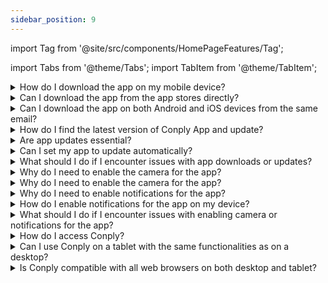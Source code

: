 ```yaml
---
sidebar_position: 9
---
```


import Tag from '@site/src/components/HomePageFeatures/Tag';


import Tabs from '@theme/Tabs';
import TabItem from '@theme/TabItem';

<Tabs>
    <TabItem value="android" label="iOS/Android" default>
    <details>
  <summary>How do I download the app on my mobile device?</summary>
  <div>
    <div>You can download the app by accessing the email you've received, which contains links for both the Android and iOS app stores. Simply click on the respective link to initiate the download.</div>
  </div>
</details>
    <details>
  <summary>Can I download the app from the app stores directly?</summary>
  <div>
    <div>Yes, you can also download the app directly from the Google Play Store (Android) and the App Store (iOS) by searching for the app and clicking "Install" or "Get."</div>
  </div>
</details>
<details>
  <summary>Can I download the app on both Android and iOS devices from the same email?</summary>
  <div>
    <div>Yes, you can use the email links to download and install the app on both Android and iOS devices, ensuring accessibility across multiple platforms.</div>
  </div>
</details>
    <details>
  <summary>How do I find the latest version of Conply App and update?</summary>
  <div>
    <div>You can find the latest versions of the Conply App by visiting Google Play. From here, you can see what's new with the app and install the latest version.</div>
  </div>
</details>
<details>
  <summary>Are app updates essential?</summary>
  <div>
    <div>App updates often include bug fixes, security enhancements, and new features, making it a good practice to keep your app up to date.</div>
  </div>
</details>
<details>
  <summary>Can I set my app to update automatically?</summary>
  <div>
    <div>Yes, you can enable automatic updates in your device's settings to ensure your apps are updated without manual intervention.</div>
  </div>
</details>
<details>
  <summary>What should I do if I encounter issues with app downloads or updates?</summary>
  <div>
    <div>If you face difficulties with downloads or updates, check your internet connection, clear cache and data, restart your device, or contact our support team for assistance.</div>
  </div>
</details>
<details>
  <summary>Why do I need to enable the camera for the app?</summary>
  <div>
    <div>Enabling the camera is essential for completing your registration process. It allows you to capture and upload documents or images required for verification.</div>
  </div>
</details>
<details>
  <summary>Why do I need to enable the camera for the app?</summary>
  <div>
    <div>To enable the camera, go to your device's settings, find the app in the permissions or settings section, and grant it access to your device's camera.</div>
  </div>
</details>
<details>
  <summary>Why do I need to enable notifications for the app?</summary>
  <div>
    <div>Enabling notifications is crucial to receive important updates, such as the latest toolbox talks, trainings, and other essential information in real-time.</div>
  </div>
</details>
<details>
  <summary>How do I enable notifications for the app on my device?</summary>
  <div>
    <div>To enable notifications, go to your device's settings, locate the app in the notifications section, and ensure that notifications are allowed.</div>
  </div>
</details>
<details>
  <summary>What should I do if I encounter issues with enabling camera or notifications for the app?</summary>
  <div>
    <div>T If you face difficulties with enabling these permissions, check your device's settings, clear cache and data, restart your device, or contact our support team for guidance and assistance.</div>
  </div>
</details>
    </TabItem>
    <TabItem value="browser" label="Browser/Tablet" default>
<details>
  <summary>How do I access Conply?</summary>
  <div>
    <div>
    <p>You can access Conply in two convenient ways:</p>
    <p> -  Via the link provided in the invitation email, which includes your credentials.</p>
    <p> - By navigating to Conply's official website at [conply.io](https://conply.io) and logging in with your credentials</p>
    </div>
  </div>
</details>
<details>
  <summary>Can I use Conply on a tablet with the same functionalities as on a desktop?</summary>
  <div>
    <div>Yes, Conply ensures a seamless experience by offering the same set of functionalities on tablet devices through web browsers. You can enjoy all the features and tools while on the go.
</div>
  </div>
</details>
<details>
  <summary>Is Conply compatible with all web browsers on both desktop and tablet?
  </summary>
  <div>
    <div>Conply is designed to be compatible with a wide range of web browsers, ensuring a consistent experience for users on both desktop and tablet devices.
</div>
  </div>
</details>
    </TabItem>
</Tabs>


